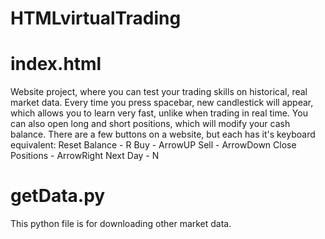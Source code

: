 # HTMLvirtualTrading
# index.html
Website project, where you can test your trading skills on historical, real market data.
Every time you press spacebar, new candlestick will appear, which allows you to learn
very fast, unlike when trading in real time.
You can also open long and short positions, which will modify your cash balance.
There are a few buttons on a website, but each has it's keyboard equivalent:
Reset Balance - R
Buy - ArrowUP
Sell - ArrowDown
Close Positions - ArrowRight
Next Day - N
# getData.py
This python file is for downloading other market data.

